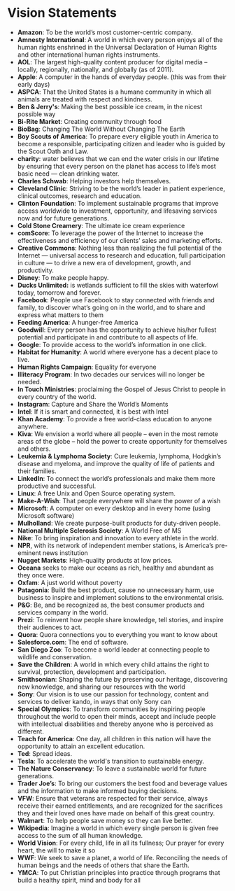 # Vision Statements

* <b>Amazon</b>: To be the world’s most customer-centric company.
* <b>Amnesty International</b>: A world in which every person enjoys all of the human rights enshrined in the Universal Declaration of Human Rights and other international human rights instruments.
* <b>AOL</b>: The largest high-quality content producer for digital media – locally, regionally, nationally, and globally (as of 2011).
* <b>Apple</b>: A computer in the hands of everyday people. (this was from their early days)
* <b>ASPCA</b>: That the United States is a humane community in which all animals are treated with respect and kindness.
* <b>Ben & Jerry's</b>: Making the best possible ice cream, in the nicest possible way
* <b>Bi-Rite Market</b>: Creating community through food
* <b>BioBag</b>: Changing The World Without Changing The Earth
* <b>Boy Scouts of America</b>: To prepare every eligible youth in America to become a responsible, participating citizen and leader who is guided by the Scout Oath and Law.
* <b>charity</b>: water believes that we can end the water crisis in our lifetime by ensuring that every person on the planet has access to life’s most basic need — clean drinking water.
* <b>Charles Schwab</b>: Helping investors help themselves.
* <b>Cleveland Clinic</b>: Striving to be the world’s leader in patient experience, clinical outcomes, research and education.
* <b>Clinton Foundation</b>: To implement sustainable programs that improve access worldwide to investment, opportunity, and lifesaving services now and for future generations.
* <b>Cold Stone Creamery</b>: The ultimate ice cream experience
* <b>comScore</b>: To leverage the power of the Internet to increase the effectiveness and efficiency of our clients’ sales and marketing efforts.
* <b>Creative Commons</b>: Nothing less than realizing the full potential of the Internet — universal access to research and education, full participation in culture — to drive a new era of development, growth, and productivity.
* <b>Disney</b>: To make people happy.
* <b>Ducks Unlimited:</b> is wetlands sufficient to fill the skies with waterfowl today, tomorrow and forever.
* <b>Facebook</b>: People use Facebook to stay connected with friends and family, to discover what’s going on in the world, and to share and express what matters to them
* <b>Feeding America</b>: A hunger-free America
* <b>Goodwill</b>: Every person has the opportunity to achieve his/her fullest potential and participate in and contribute to all aspects of life.
* <b>Google</b>: To provide access to the world’s information in one click.
* <b>Habitat for Humanity</b>: A world where everyone has a decent place to live.
* <b>Human Rights Campaign</b>: Equality for everyone
* <b>Illiteracy Program</b>: In two decades our services will no longer be needed.
* <b>In Touch Ministries</b>: proclaiming the Gospel of Jesus Christ to people in every country of the world.
* <b>Instagram</b>: Capture and Share the World’s Moments
* <b>Intel</b>: If it is smart and connected, it is best with Intel
* <b>Khan Academy</b>: To provide a free world-class education to anyone anywhere.
* <b>Kiva</b>: We envision a world where all people – even in the most remote areas of the globe – hold the power to create opportunity for themselves and others.
* <b>Leukemia & Lymphoma Society</b>: Cure leukemia, lymphoma, Hodgkin’s disease and myeloma, and improve the quality of life of patients and their families.
* <b>LinkedIn</b>: To connect the world’s professionals and make them more productive and successful.
* <b>Linux</b>: A free Unix and Open Source operating system.
* <b>Make-A-Wish</b>: That people everywhere will share the power of a wish
* <b>Microsoft</b>: A computer on every desktop and in every home (using Microsoft software)
* <b>Mulholland</b>: We create purpose-built products for duty-driven people.
* <b>National Multiple Sclerosis Society</b>: A World Free of MS
* <b>Nike</b>: To bring inspiration and innovation to every athlete in the world. 
* <b>NPR</b>, with its network of independent member stations, is America’s pre-eminent news institution
* <b>Nugget Markets</b>: High-quality products at low prices.
* <b>Oceana</b> seeks to make our oceans as rich, healthy and abundant as they once were.
* <b>Oxfam</b>: A just world without poverty
* <b>Patagonia</b>: Build the best product, cause no unnecessary harm, use business to inspire and implement solutions to the environmental crisis.
* <b>P&G</b>: Be, and be recognized as, the best consumer products and services company in the world.
* <b>Prezi</b>: To reinvent how people share knowledge, tell stories, and inspire their audiences to act.
* <b>Quora</b>: Quora connections you to everything you want to know about
* <b>Salesforce.com</b>: The end of software.
* <b>San Diego Zoo</b>: To become a world leader at connecting people to wildlife and conservation.
* <b>Save the Children</b>: A world in which every child attains the right to survival, protection, development and participation.
* <b>Smithsonian</b>: Shaping the future by preserving our heritage, discovering new knowledge, and sharing our resources with the world
* <b>Sony</b>: Our vision is to use our passion for technology, content and services to deliver kando, in ways that only Sony can
* <b>Special Olympics</b>: To transform communities by inspiring people throughout the world to open their minds, accept and include people with intellectual disabilities and thereby anyone who is perceived as different.
* <b>Teach for America</b>: One day, all children in this nation will have the opportunity to attain an excellent education.
* <b>Ted</b>: Spread ideas.
* <b>Tesla</b>: To accelerate the world's transition to sustainable energy.
* <b>The Nature Conservancy</b>: To leave a sustainable world for future generations.
* <b>Trader Joe’s</b>: To bring our customers the best food and beverage values and the information to make informed buying decisions.
* <b>VFW</b>: Ensure that veterans are respected for their service, always receive their earned entitlements, and are recognized for the sacrifices they and their loved ones have made on behalf of this great country.
* <b>Walmart</b>: To help people save money so they can live better.
* <b>Wikipedia</b>: Imagine a world in which every single person is given free access to the sum of all human knowledge.
* <b>World Vision</b>: For every child, life in all its fullness; Our prayer for every heart, the will to make it so
* <b>WWF</b>: We seek to save a planet, a world of life. Reconciling the needs of human beings and the needs of others that share the Earth.
* <b>YMCA</b>: To put Christian principles into practice through programs that build a healthy spirit, mind and body for all
